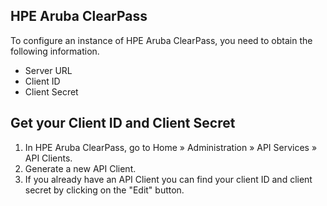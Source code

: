 ## HPE Aruba ClearPass

To configure an instance of  HPE Aruba ClearPass, you need to obtain the following information.

* Server URL
* Client ID
* Client Secret

## Get your Client ID and Client Secret
1. In HPE Aruba ClearPass, go to Home » Administration » API Services » API Clients.
2. Generate a new API Client.
3. If you already have an API Client you can find your client ID and client secret by clicking on the "Edit" button.
